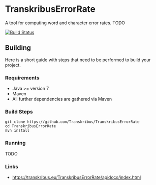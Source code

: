 # TranskribusErrorRate
A tool for computing word and character error rates. TODO

[![Build Status](http://dbis-halvar.uibk.ac.at/jenkins/buildStatus/icon?job=TranskribusErrorRate)](http://dbis-halvar.uibk.ac.at/jenkins/job/TranskribusErrorRate)

## Building
Here is a short guide with steps that need to be performed
to build your project.

### Requirements
- Java >= version 7
- Maven
- All further dependencies are gathered via Maven

### Build Steps
```
git clone https://github.com/Transkribus/TranskribusErrorRate
cd TranskribusErrorRate
mvn install
```
### Running
TODO

### Links
- https://transkribus.eu/TranskribusErrorRate/apidocs/index.html
